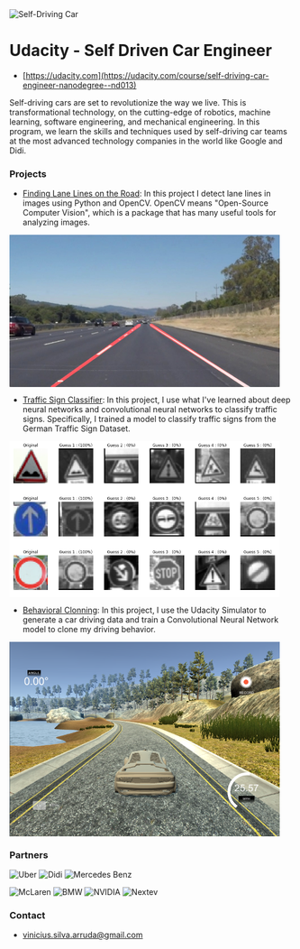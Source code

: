 <img src="https://s3-us-west-1.amazonaws.com/udacity-content/images/shared/self-driving-car-engineer-nanodegree.png" alt="Self-Driving Car" width="800px">

# Udacity - Self Driven Car Engineer #
* [https://udacity.com](https://udacity.com/course/self-driving-car-engineer-nanodegree--nd013)

Self-driving cars are set to revolutionize the way we live. This is transformational technology, on the cutting-edge of robotics, machine learning, software engineering, and mechanical engineering. In this program, we learn the skills and techniques used by self-driving car teams at the most advanced technology companies in the world like Google and Didi.

### Projects ###

* <a href="https://github.com/vippermaeglin/self-driven-car-nd/tree/master/P1%20-%20Lane%20Lines"> Finding Lane Lines on the Road</a>:
In this project I detect lane lines in images using Python and OpenCV. OpenCV means "Open-Source Computer Vision", which is a package that has many useful tools for analyzing images.
<img src="P1 - Lane Lines/examples/laneLines_thirdPass.jpg" width="480" alt="Example Image" align="middle"/>

* <a href="https://github.com/vippermaeglin/self-driven-car-nd/tree/master/P2%20-%20Traffic%20Sign%20Classifier"> Traffic Sign Classifier</a>:
In this project, I use what I've learned about deep neural networks and convolutional neural networks to classify traffic signs. Specifically, I trained a model to classify traffic signs from the German Traffic Sign Dataset.
<img src="P2 - Traffic Sign Classifier/examples/image13.png" width="480" alt="Example Image" align="middle"/>

* <a href="https://github.com/vippermaeglin/self-driven-car-nd/tree/master/P3%20-%20Behavioral%20Clonning"> Behavioral Clonning</a>:
In this project, I use the Udacity Simulator to generate a car driving data and train a Convolutional Neural Network model to clone my driving behavior.
<img src="P3 - Behavioral Clonning/examples/image01.png" width="480" alt="Example Image" align="middle"/>



### Partners ###
<img src="https://br.udacity.com/assets/iridium/images/shared/partners/logo-color-uber.svg" alt="Uber"> <img src="https://br.udacity.com/assets/iridium/images/shared/partners/logo-color-didi.svg" alt="Didi"> <img src="https://br.udacity.com/assets/iridium/images/shared/partners/logo-color-mercedes-benz.svg" alt="Mercedes Benz"> 

<img src="https://br.udacity.com/assets/iridium/images/shared/partners/logo-color-mclaren.svg" alt="McLaren"> <img src="https://br.udacity.com/assets/iridium/images/shared/partners/logo-color-bmw.svg" alt="BMW"> <img src="https://br.udacity.com/assets/iridium/images/shared/partners/logo-color-nvidia.svg" alt="NVIDIA"> <img src="https://br.udacity.com/assets/iridium/images/shared/partners/logo-color-nextev.svg" alt="Nextev">


### Contact ###

* [vinicius.silva.arruda@gmail.com](mailto:vinicius.silva.arruda@gmail.com)
